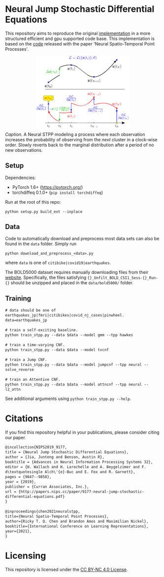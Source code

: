 # Neural Jump Stochastic Differential Equations

This repository aims to reproduce the original [implementation](https://github.com/000Justin000/torchdiffeq/tree/jj585) in a more structured efficient and gpu supported code base.
This implementation is based on the [code](https://github.com/facebookresearch/neural_stpp) released with the paper 'Neural Spatio-Temporal Point Processes'.

<p align="center">
  <img align="middle" src="./assets/njsde.png" width="300"/>
</p>

*Caption.* A Neural STPP modeling a process where each observation increases the probability of observing from the _next_ cluster in a clock-wise order. Slowly reverts back to the marginal distribution after a period of no new observations.

## Setup

Dependencies:

- PyTorch 1.6+ (https://pytorch.org/)
- torchdiffeq 0.1.0+ (`pip install torchdiffeq`)

Run at the root of this repo:
```
python setup.py build_ext --inplace
```

## Data

Code to automatically download and preprocess most data sets can also be found in the `data` folder. Simply run
```
python download_and_preprocess_<data>.py
```
where `data` is one of `citibike|covid19|earthquakes`.

The BOLD5000 dataset requires manually downloading files from their [website](https://figshare.com/articles/dataset/BOLD5000/6459449). Specifically, the files satisfying `{}_Unfilt_BOLD_CSI1_Sess-{}_Run-{}` should be unzipped and placed in the `data/bold5000/` folder.

## Training
```
# data should be one of earthquakes_jp|fmri|citibikes|covid_nj_cases|pinwheel.
data=earthquakes_jp

# train a self-exciting baseline.
python train_stpp.py --data $data --model gmm --tpp hawkes

# train a time-varying CNF.
python train_stpp.py --data $data --model tvcnf

# train a Jump CNF.
python train_stpp.py --data $data --model jumpcnf --tpp neural --solve_reverse

# train an Attentive CNF.
python train_stpp.py --data $data --model attncnf --tpp neural --l2_attn
```

See additional arguments using `python train_stpp.py --help`.

# Citations
If you find this repository helpful in your publications,
please consider citing our paper.

```
@incollection{NIPS2019_9177,
title = {Neural Jump Stochastic Differential Equations},
author = {Jia, Junteng and Benson, Austin R},
booktitle = {Advances in Neural Information Processing Systems 32},
editor = {H. Wallach and H. Larochelle and A. Beygelzimer and F. d\textquotesingle Alch\'{e}-Buc and E. Fox and R. Garnett},
pages = {9847--9858},
year = {2019},
publisher = {Curran Associates, Inc.},
url = {http://papers.nips.cc/paper/9177-neural-jump-stochastic-differential-equations.pdf}
}

@inproceedings{chen2021neuralstpp,
title={Neural Spatio-Temporal Point Processes},
author={Ricky T. Q. Chen and Brandon Amos and Maximilian Nickel},
booktitle={International Conference on Learning Representations},
year={2021},
}
```

# Licensing
This repository is licensed under the
[CC BY-NC 4.0 License](https://creativecommons.org/licenses/by-nc/4.0/).
